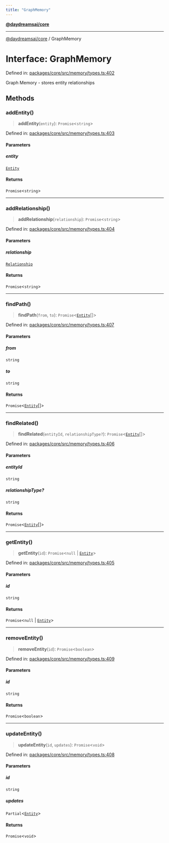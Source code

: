 ```yaml
---
title: "GraphMemory"
---
```


[**@daydreamsai/core**](./api-reference.md)

***

[@daydreamsai/core](./api-reference.md) / GraphMemory

# Interface: GraphMemory

Defined in: [packages/core/src/memory/types.ts:402](https://github.com/dojoengine/daydreams/blob/cade502c379b7b9e103832026447c86310638fce/packages/core/src/memory/types.ts#L402)

Graph Memory - stores entity relationships

## Methods

### addEntity()

> **addEntity**(`entity`): `Promise`\<`string`\>

Defined in: [packages/core/src/memory/types.ts:403](https://github.com/dojoengine/daydreams/blob/cade502c379b7b9e103832026447c86310638fce/packages/core/src/memory/types.ts#L403)

#### Parameters

##### entity

[`Entity`](./Entity.md)

#### Returns

`Promise`\<`string`\>

***

### addRelationship()

> **addRelationship**(`relationship`): `Promise`\<`string`\>

Defined in: [packages/core/src/memory/types.ts:404](https://github.com/dojoengine/daydreams/blob/cade502c379b7b9e103832026447c86310638fce/packages/core/src/memory/types.ts#L404)

#### Parameters

##### relationship

[`Relationship`](./Relationship.md)

#### Returns

`Promise`\<`string`\>

***

### findPath()

> **findPath**(`from`, `to`): `Promise`\<[`Entity`](./Entity.md)[]\>

Defined in: [packages/core/src/memory/types.ts:407](https://github.com/dojoengine/daydreams/blob/cade502c379b7b9e103832026447c86310638fce/packages/core/src/memory/types.ts#L407)

#### Parameters

##### from

`string`

##### to

`string`

#### Returns

`Promise`\<[`Entity`](./Entity.md)[]\>

***

### findRelated()

> **findRelated**(`entityId`, `relationshipType?`): `Promise`\<[`Entity`](./Entity.md)[]\>

Defined in: [packages/core/src/memory/types.ts:406](https://github.com/dojoengine/daydreams/blob/cade502c379b7b9e103832026447c86310638fce/packages/core/src/memory/types.ts#L406)

#### Parameters

##### entityId

`string`

##### relationshipType?

`string`

#### Returns

`Promise`\<[`Entity`](./Entity.md)[]\>

***

### getEntity()

> **getEntity**(`id`): `Promise`\<`null` \| [`Entity`](./Entity.md)\>

Defined in: [packages/core/src/memory/types.ts:405](https://github.com/dojoengine/daydreams/blob/cade502c379b7b9e103832026447c86310638fce/packages/core/src/memory/types.ts#L405)

#### Parameters

##### id

`string`

#### Returns

`Promise`\<`null` \| [`Entity`](./Entity.md)\>

***

### removeEntity()

> **removeEntity**(`id`): `Promise`\<`boolean`\>

Defined in: [packages/core/src/memory/types.ts:409](https://github.com/dojoengine/daydreams/blob/cade502c379b7b9e103832026447c86310638fce/packages/core/src/memory/types.ts#L409)

#### Parameters

##### id

`string`

#### Returns

`Promise`\<`boolean`\>

***

### updateEntity()

> **updateEntity**(`id`, `updates`): `Promise`\<`void`\>

Defined in: [packages/core/src/memory/types.ts:408](https://github.com/dojoengine/daydreams/blob/cade502c379b7b9e103832026447c86310638fce/packages/core/src/memory/types.ts#L408)

#### Parameters

##### id

`string`

##### updates

`Partial`\<[`Entity`](./Entity.md)\>

#### Returns

`Promise`\<`void`\>

